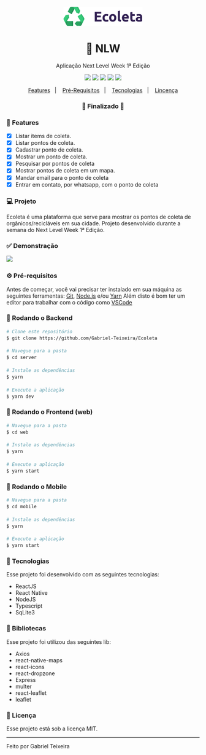 <p align="center">
  <img src="https://github.com/Gabriel-Teixeira/Ecoleta/blob/master/web/src/assets/logo.svg" alt="logo" height="50"/>
</p>

<h1 align="center">
    🚀 NLW
</h1>

<p align="center">Aplicação Next Level Week 1ª Edição</p>

<p align="center">
  <img src="https://img.shields.io/static/v1?label=node&message=12.13.1&color=339933&logo=node.js" />
  <img src="https://img.shields.io/static/v1?label=react&message=16.9.0&color=61DAFB&logo=react" />
  <img src="https://img.shields.io/static/v1?label=react%20native&message=37.0.1&color=0088CC&logo=reactos" />
  <img src="https://img.shields.io/badge/last%20commit-september-important" />
  <img src="https://img.shields.io/badge/license-MIT-success"/>
</p>

<p align="center">
  <a href="#-features">Features</a>&nbsp;&nbsp;&nbsp;|&nbsp;&nbsp;&nbsp;
  <a href="#-pré-requisitos">Pré-Requisitos</a>&nbsp;&nbsp;&nbsp;|&nbsp;&nbsp;&nbsp;
  <a href="#-tecnologias">Tecnologias</a>&nbsp;&nbsp;&nbsp;|&nbsp;&nbsp;&nbsp;
  <a href="#-licença">Lincença</a>
</p>

<h3 align="center"> 
🚧  Finalizado  🚧
</h3>

### 📎 Features 

- [x] Listar items de coleta.
- [x] Listar pontos de coleta.
- [x] Cadastrar ponto de coleta.
- [x] Mostrar um ponto de coleta.
- [x] Pesquisar por pontos de coleta
- [x] Mostrar pontos de coleta em um mapa.
- [x] Mandar email para o ponto de coleta
- [x] Entrar em contato, por whatsapp, com o ponto de coleta

### 💻 Projeto

Ecoleta é uma plataforma que serve para mostrar os pontos de coleta de orgânicos/recicláveis em sua cidade. Projeto desenvolvido durante a semana do Next Level Week 1ª Edição. 

### ✅ Demonstração
<img src="https://github.com/gabriel-nt/Ecoleta/blob/master/web/src/assets/dashboard.PNG" />

### ⚙ Pré-requisitos

Antes de começar, você vai precisar ter instalado em sua máquina as seguintes ferramentas:
[Git](https://git-scm.com), [Node.js](https://nodejs.org/en/) e/ou [Yarn](https://https://yarnpkg.com/) 
Além disto é bom ter um editor para trabalhar com o código como [VSCode](https://code.visualstudio.com/)


### 📙 Rodando o Backend

```bash
# Clone este repositório
$ git clone https://github.com/Gabriel-Teixeira/Ecoleta

# Navegue para a pasta
$ cd server

# Instale as dependências
$ yarn

# Execute a aplicação
$ yarn dev
```

### 📗 Rodando o Frontend (web)

```bash
# Navegue para a pasta
$ cd web

# Instale as dependências
$ yarn

# Execute a aplicação
$ yarn start
```

### 📘 Rodando o Mobile

```bash
# Navegue para a pasta
$ cd mobile

# Instale as dependências
$ yarn

# Execute a aplicação
$ yarn start
```

### 🚀 Tecnologias

Esse projeto foi desenvolvido com as seguintes tecnologias:

- ReactJS
- React Native
- NodeJS
- Typescript
- SqLite3

### 📕 Bibliotecas

Esse projeto foi utilizou das seguintes lib:

- Axios
- react-native-maps
- react-icons
- react-dropzone
- Express
- multer
- react-leaflet
- leaflet

### 📝 Licença

Esse projeto está sob a licença MIT.

<hr/>

Feito por Gabriel Teixeira

